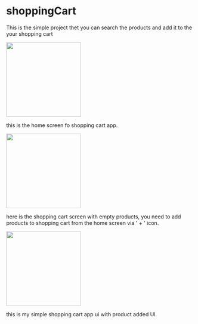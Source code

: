 # shoppingCart

This is the simple project thet you can search the products and add it to the your shopping cart 


<img src="https://user-images.githubusercontent.com/90303131/177312572-f381269e-4273-41fa-a3a6-6625e95653b0.jpg" width="200"  />

this is the home screen fo shopping cart app.

<img src="https://user-images.githubusercontent.com/90303131/177312665-269c0104-4ada-45dc-a65f-0b54e9907f9b.jpg" width="200"  />

here is the shopping cart screen with empty products,
you need to add products to shopping cart from the home screen via ' + ' icon.

<img src="https://user-images.githubusercontent.com/90303131/177312784-4cc2be47-ed36-44d0-a8b5-4b4a65850438.jpg" width="200"  />

this is my simple shopping cart app ui with product added UI. 
